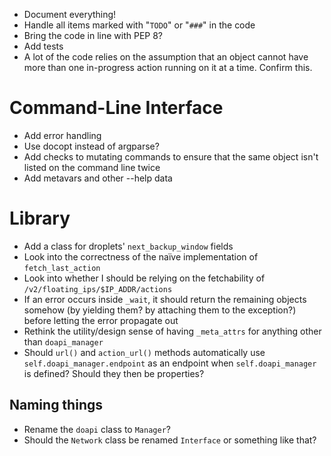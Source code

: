 - Document everything!
- Handle all items marked with "`TODO`" or "`###`" in the code
- Bring the code in line with PEP 8?
- Add tests
- A lot of the code relies on the assumption that an object cannot have more
  than one in-progress action running on it at a time.  Confirm this.

# Command-Line Interface

- Add error handling
- Use docopt instead of argparse?
- Add checks to mutating commands to ensure that the same object isn't listed
  on the command line twice
- Add metavars and other --help data

# Library

- Add a class for droplets' `next_backup_window` fields
- Look into the correctness of the naïve implementation of `fetch_last_action`
- Look into whether I should be relying on the fetchability of
  `/v2/floating_ips/$IP_ADDR/actions`
- If an error occurs inside `_wait`, it should return the remaining objects
  somehow (by yielding them? by attaching them to the exception?) before
  letting the error propagate out
- Rethink the utility/design sense of having `_meta_attrs` for anything other
  than `doapi_manager`
- Should `url()` and `action_url()` methods automatically use
  `self.doapi_manager.endpoint` as an endpoint when `self.doapi_manager` is
  defined?  Should they then be properties?

## Naming things

- Rename the `doapi` class to `Manager`?
- Should the `Network` class be renamed `Interface` or something like that?
